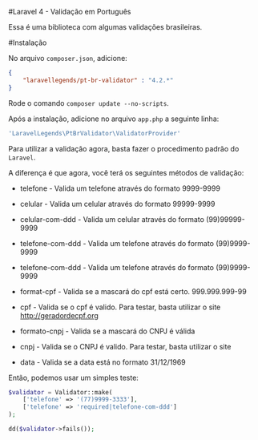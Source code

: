 #Laravel 4 - Validação em Português

Essa é uma biblioteca com algumas validações brasileiras.


#Instalação

No arquivo `composer.json`, adicione:

```json
{
	"laravellegends/pt-br-validator" : "4.2.*"
}
```

Rode o comando `composer update --no-scripts`.

Após a instalação, adicione no arquivo `app.php` a seguinte linha:

```php
'LaravelLegends\PtBrValidator\ValidatorProvider'
```



Para utilizar a validação agora, basta fazer o procedimento padrão do `Laravel`.

A diferença é que agora, você terá os seguintes métodos de validação:


* telefone - Valida um telefone através do formato 9999-9999

* celular - Valida um celular através do formato 99999-9999

* celular-com-ddd -  Valida um celular através do formato (99)99999-9999

* telefone-com-ddd - Valida um telefone através do formato (99)9999-9999

* telefone-com-ddd - Valida um telefone através do formato (99)9999-9999

* format-cpf - Valida se a mascará do cpf está certo. 999.999.999-99

* cpf - Valida se o cpf é valido. Para testar, basta utilizar o site http://geradordecpf.org

* formato-cnpj - Valida se a mascará do CNPJ é válida 

* cnpj - Valida se o CNPJ é valido. Para testar, basta utilizar o site 

* data - Valida se a data está no formato 31/12/1969


Então, podemos usar um simples teste:


```php
$validator = Validator::make(
	['telefone' => '(77)9999-3333'],
	['telefone' => 'required|telefone-com-ddd']
);

dd($validator->fails());

```